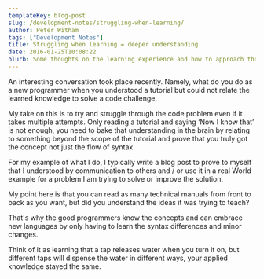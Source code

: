```yaml
---
templateKey: blog-post
slug: /development-notes/struggling-when-learning/
author: Peter Witham
tags: ["Development Notes"]
title: Struggling when learning = deeper understanding
date: 2016-01-25T10:08:22
blurb: Some thoughts on the learning experience and how to approach those code challenges you cannot solve after the tutorial is over.
---
```


An interesting conversation took place recently. Namely, what do you do as a new programmer when you understood a tutorial but could not relate the learned knowledge to solve a code challenge.

My take on this is to try and struggle through the code problem even if it takes multiple attempts. Only reading a tutorial and saying ‘Now I know that’ is not enough, you need to bake that understanding in the brain by relating to something beyond the scope of the tutorial and prove that you truly got the concept not just the flow of syntax.

For my example of what I do, I typically write a blog post to prove to myself that I understood by communication to others and / or use it in a real World example for a problem I am trying to solve or improve the solution.

My point here is that you can read as many technical manuals from front to back as you want, but did you understand the ideas it was trying to teach?

That's why the good programmers know the concepts and can embrace new languages by only having to learn the syntax differences and minor changes.

Think of it as learning that a tap releases water when you turn it on, but different taps will dispense the water in different ways, your applied knowledge stayed the same.
